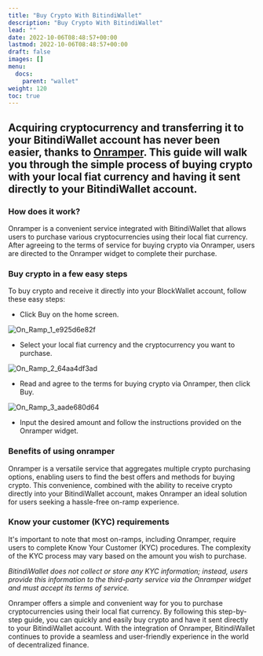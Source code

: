 ```yaml
---
title: "Buy Crypto With BitindiWallet"
description: "Buy Crypto With BitindiWallet"
lead: ""
date: 2022-10-06T08:48:57+00:00
lastmod: 2022-10-06T08:48:57+00:00
draft: false
images: []
menu:
  docs:
    parent: "wallet"
weight: 120
toc: true
---
```


## Acquiring cryptocurrency and transferring it to your BitindiWallet account has never been easier, thanks to [Onramper](https://onramper.com/). This guide will walk you through the simple process of buying crypto with your local fiat currency and having it sent directly to your BitindiWallet account.

### How does it work?
Onramper is a convenient service integrated with BitindiWallet that allows users to purchase various cryptocurrencies using their local fiat currency. After agreeing to the terms of service for buying crypto via Onramper, users are directed to the Onramper widget to complete their purchase.

### Buy crypto in a few easy steps

To buy crypto and receive it directly into your BlockWallet account, follow these easy steps:

- Click Buy on the home screen.

![On_Ramp_1_e925d6e82f](https://github.com/bitindi/docs/assets/119077822/8c315b20-5b3e-488e-997d-982f40ca1bb7)

- Select your local fiat currency and the cryptocurrency you want to purchase.

![On_Ramp_2_64aa4df3ad](https://github.com/bitindi/docs/assets/119077822/e98c0f29-8c10-45ae-bec2-999203e501f1)

- Read and agree to the terms for buying crypto via Onramper, then click Buy.

![On_Ramp_3_aade680d64](https://github.com/bitindi/docs/assets/119077822/81a3f00d-5c3c-4662-a6fa-09fee383fea7)

- Input the desired amount and follow the instructions provided on the Onramper widget.

### Benefits of using onramper

Onramper is a versatile service that aggregates multiple crypto purchasing options, enabling users to find the best offers and methods for buying crypto. This convenience, combined with the ability to receive crypto directly into your BitindiWallet account, makes Onramper an ideal solution for users seeking a hassle-free on-ramp experience.

### Know your customer (KYC) requirements

It's important to note that most on-ramps, including Onramper, require users to complete Know Your Customer (KYC) procedures. The complexity of the KYC process may vary based on the amount you wish to purchase.

*BitindiWallet does not collect or store any KYC information; instead, users provide this information to the third-party service via the Onramper widget and must accept its terms of service.*

Onramper offers a simple and convenient way for you to purchase cryptocurrencies using their local fiat currency. By following this step-by-step guide, you can quickly and easily buy crypto and have it sent directly to your BitindiWallet account. With the integration of Onramper, BitindiWallet continues to provide a seamless and user-friendly experience in the world of decentralized finance.



